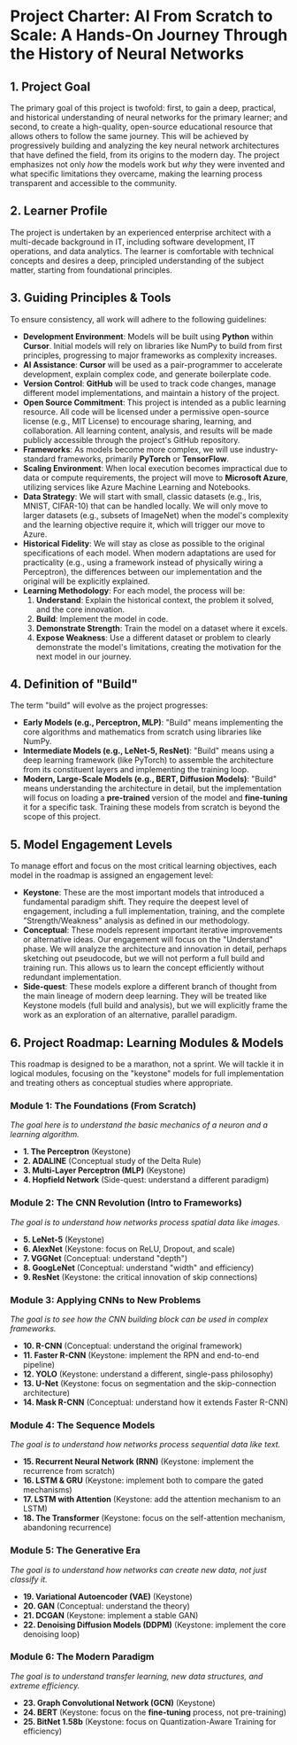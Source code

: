 # Project Charter: AI From Scratch to Scale: A Hands-On Journey Through the History of Neural Networks

## 1. Project Goal

The primary goal of this project is twofold: first, to gain a deep, practical, and historical understanding of neural networks for the primary learner; and second, to create a high-quality, open-source educational resource that allows others to follow the same journey. This will be achieved by progressively building and analyzing the key neural network architectures that have defined the field, from its origins to the modern day. The project emphasizes not only *how* the models work but *why* they were invented and what specific limitations they overcame, making the learning process transparent and accessible to the community.

## 2. Learner Profile

The project is undertaken by an experienced enterprise architect with a multi-decade background in IT, including software development, IT operations, and data analytics. The learner is comfortable with technical concepts and desires a deep, principled understanding of the subject matter, starting from foundational principles.

## 3. Guiding Principles & Tools

To ensure consistency, all work will adhere to the following guidelines:

* **Development Environment**: Models will be built using **Python** within **Cursor**. Initial models will rely on libraries like NumPy to build from first principles, progressing to major frameworks as complexity increases.  
* **AI Assistance**: **Cursor** will be used as a pair-programmer to accelerate development, explain complex code, and generate boilerplate code.  
* **Version Control**: **GitHub** will be used to track code changes, manage different model implementations, and maintain a history of the project.  
* **Open Source Commitment**: This project is intended as a public learning resource. All code will be licensed under a permissive open-source license (e.g., MIT License) to encourage sharing, learning, and collaboration. All learning content, analysis, and results will be made publicly accessible through the project's GitHub repository.  
* **Frameworks**: As models become more complex, we will use industry-standard frameworks, primarily **PyTorch** or **TensorFlow**.  
* **Scaling Environment**: When local execution becomes impractical due to data or compute requirements, the project will move to **Microsoft Azure**, utilizing services like Azure Machine Learning and Notebooks.  
* **Data Strategy**: We will start with small, classic datasets (e.g., Iris, MNIST, CIFAR-10) that can be handled locally. We will only move to larger datasets (e.g., subsets of ImageNet) when the model's complexity and the learning objective require it, which will trigger our move to Azure.  
* **Historical Fidelity**: We will stay as close as possible to the original specifications of each model. When modern adaptations are used for practicality (e.g., using a framework instead of physically wiring a Perceptron), the differences between our implementation and the original will be explicitly explained.  
* **Learning Methodology**: For each model, the process will be:  
  1. **Understand**: Explain the historical context, the problem it solved, and the core innovation.  
  2. **Build**: Implement the model in code.  
  3. **Demonstrate Strength**: Train the model on a dataset where it excels.  
  4. **Expose Weakness**: Use a different dataset or problem to clearly demonstrate the model's limitations, creating the motivation for the next model in our journey.

## 4. Definition of "Build"

The term "build" will evolve as the project progresses:

* **Early Models (e.g., Perceptron, MLP)**: "Build" means implementing the core algorithms and mathematics from scratch using libraries like NumPy.  
* **Intermediate Models (e.g., LeNet-5, ResNet)**: "Build" means using a deep learning framework (like PyTorch) to assemble the architecture from its constituent layers and implementing the training loop.  
* **Modern, Large-Scale Models (e.g., BERT, Diffusion Models)**: "Build" means understanding the architecture in detail, but the implementation will focus on loading a **pre-trained** version of the model and **fine-tuning** it for a specific task. Training these models from scratch is beyond the scope of this project.

## 5. Model Engagement Levels

To manage effort and focus on the most critical learning objectives, each model in the roadmap is assigned an engagement level:

* **Keystone**: These are the most important models that introduced a fundamental paradigm shift. They require the deepest level of engagement, including a full implementation, training, and the complete "Strength/Weakness" analysis as defined in our methodology.  
* **Conceptual**: These models represent important iterative improvements or alternative ideas. Our engagement will focus on the "Understand" phase. We will analyze the architecture and innovation in detail, perhaps sketching out pseudocode, but we will not perform a full build and training run. This allows us to learn the concept efficiently without redundant implementation.  
* **Side-quest**: These models explore a different branch of thought from the main lineage of modern deep learning. They will be treated like Keystone models (full build and analysis), but we will explicitly frame the work as an exploration of an alternative, parallel paradigm.

## 6. Project Roadmap: Learning Modules & Models

This roadmap is designed to be a marathon, not a sprint. We will tackle it in logical modules, focusing on the "keystone" models for full implementation and treating others as conceptual studies where appropriate.

### Module 1: The Foundations (From Scratch)

*The goal here is to understand the basic mechanics of a neuron and a learning algorithm.*

* **1\. The Perceptron** (Keystone)  
* **2\. ADALINE** (Conceptual study of the Delta Rule)  
* **3\. Multi-Layer Perceptron (MLP)** (Keystone)  
* **4\. Hopfield Network** (Side-quest: understand a different paradigm)

### Module 2: The CNN Revolution (Intro to Frameworks)

*The goal is to understand how networks process spatial data like images.*

* **5\. LeNet-5** (Keystone)  
* **6\. AlexNet** (Keystone: focus on ReLU, Dropout, and scale)  
* **7\. VGGNet** (Conceptual: understand "depth")  
* **8\. GoogLeNet** (Conceptual: understand "width" and efficiency)  
* **9\. ResNet** (Keystone: the critical innovation of skip connections)

### Module 3: Applying CNNs to New Problems

*The goal is to see how the CNN building block can be used in complex frameworks.*

* **10\. R-CNN** (Conceptual: understand the original framework)  
* **11\. Faster R-CNN** (Keystone: implement the RPN and end-to-end pipeline)  
* **12\. YOLO** (Keystone: understand a different, single-pass philosophy)  
* **13\. U-Net** (Keystone: focus on segmentation and the skip-connection architecture)  
* **14\. Mask R-CNN** (Conceptual: understand how it extends Faster R-CNN)

### Module 4: The Sequence Models

*The goal is to understand how networks process sequential data like text.*

* **15\. Recurrent Neural Network (RNN)** (Keystone: implement the recurrence from scratch)  
* **16\. LSTM & GRU** (Keystone: implement both to compare the gated mechanisms)  
* **17\. LSTM with Attention** (Keystone: add the attention mechanism to an LSTM)  
* **18\. The Transformer** (Keystone: focus on the self-attention mechanism, abandoning recurrence)

### Module 5: The Generative Era

*The goal is to understand how networks can create new data, not just classify it.*

* **19\. Variational Autoencoder (VAE)** (Keystone)  
* **20\. GAN** (Conceptual: understand the theory)  
* **21\. DCGAN** (Keystone: implement a stable GAN)  
* **22\. Denoising Diffusion Models (DDPM)** (Keystone: implement the core denoising loop)

### Module 6: The Modern Paradigm

*The goal is to understand transfer learning, new data structures, and extreme efficiency.*

* **23\. Graph Convolutional Network (GCN)** (Keystone)  
* **24\. BERT** (Keystone: focus on the **fine-tuning** process, not pre-training)  
* **25\. BitNet 1.58b** (Keystone: focus on Quantization-Aware Training for efficiency)
